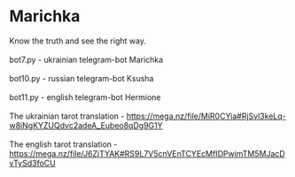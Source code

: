 # Marichka
Know the truth and see the right way.
<br> 
<br> 
bot7.py - ukrainian telegram-bot Marichka
<br> 
<br> 
bot10.py - russian telegram-bot Ksusha
<br>
<br> 
bot11.py - english telegram-bot Hermione
<br>
<br>
The ukrainian tarot translation  - https://mega.nz/file/MiR0CYia#RjSvl3keLq-w8iNgKYZUQdvc2adeA_Eubeo8qDg9G1Y
<br>
<br>
The english tarot translation - https://mega.nz/file/J6ZjTYAK#RS9L7V5cnVEnTCYEcMfIDPwimTM5MJacDvTySd3foCU
<br>
<br>




